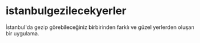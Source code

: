 # istanbulgezilecekyerler
İstanbul'da gezip görebileceğiniz birbirinden farklı ve güzel yerlerden oluşan bir uygulama.

